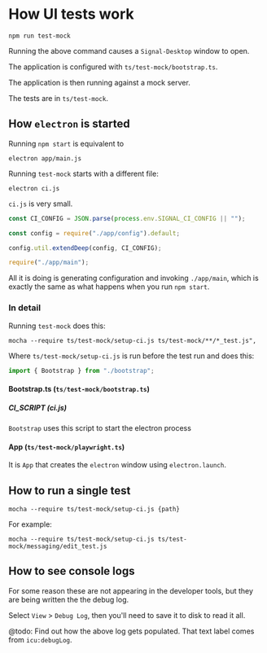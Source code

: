 # How UI tests work

```shell
npm run test-mock
```

Running the above command causes a `Signal-Desktop` window to open.

The application is configured with `ts/test-mock/bootstrap.ts`.

The application is then running against a mock server.

The tests are in `ts/test-mock`.

## How `electron` is started

Running `npm start` is equivalent to

```shell
electron app/main.js
```

Running `test-mock` starts with a different file:

```shell
electron ci.js
```

`ci.js` is very small.

```ts
const CI_CONFIG = JSON.parse(process.env.SIGNAL_CI_CONFIG || "");

const config = require("./app/config").default;

config.util.extendDeep(config, CI_CONFIG);

require("./app/main");
```

All it is doing is generating configuration and invoking `./app/main`, which is exactly the same as what happens when you run `npm start`.

### In detail

Running `test-mock` does this:

```shell
mocha --require ts/test-mock/setup-ci.js ts/test-mock/**/*_test.js",
```

Where `ts/test-mock/setup-ci.js` is run before the test run and does this:

```ts
import { Bootstrap } from "./bootstrap";
```

#### Bootstrap.ts (`ts/test-mock/bootstrap.ts`)

##### CI_SCRIPT (ci.js)

`Bootstrap` uses this script to start the electron process

#### App (`ts/test-mock/playwright.ts`)

It is `App` that creates the `electron` window using `electron.launch`.

## How to run a single test

```shell
mocha --require ts/test-mock/setup-ci.js {path}
```

For example:

```shell
mocha --require ts/test-mock/setup-ci.js ts/test-mock/messaging/edit_test.js
```

## How to see console logs

For some reason these are not appearing in the developer tools, but they are being written the the debug log.

Select `View` > `Debug Log`, then you'll need to save it to disk to read it all.

@todo: Find out how the above log gets populated. That text label comes from `icu:debugLog`.

